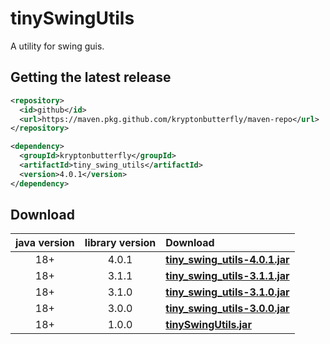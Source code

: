 # tinySwingUtils
A utility for swing guis.

## Getting the latest release

```xml
<repository>
  <id>github</id>
  <url>https://maven.pkg.github.com/kryptonbutterfly/maven-repo</url>
</repository>
```

```xml
<dependency>
  <groupId>kryptonbutterfly</groupId>
  <artifactId>tiny_swing_utils</artifactId>
  <version>4.0.1</version>
</dependency>
```

## Download
java version | library version | Download
:----------: | :-------------: | :-------
18+          | 4.0.1           | [**tiny_swing_utils-4.0.1.jar**](https://github.com/kryptonbutterfly/tinySwingUtils/releases/download/v4.0.1/tiny_swing_utils-4.0.1.jar)
18+          | 3.1.1           | [**tiny_swing_utils-3.1.1.jar**](https://github-registry-files.githubusercontent.com/731108692/ece0b000-c760-11ee-9f26-5c3916d0e87c?X-Amz-Algorithm=AWS4-HMAC-SHA256&X-Amz-Credential=AKIAVCODYLSA53PQK4ZA%2F20240209%2Fus-east-1%2Fs3%2Faws4_request&X-Amz-Date=20240209T144047Z&X-Amz-Expires=300&X-Amz-Signature=fdaf1e6835c447cde5e1ca8e6c4b1edf7fa871c9a4f01f46997556b3ae25f221&X-Amz-SignedHeaders=host&actor_id=0&key_id=0&repo_id=731108692&response-content-disposition=filename%3Dtiny_swing_utils-3.1.1.jar&response-content-type=application%2Foctet-stream)
18+          | 3.1.0           | [**tiny_swing_utils-3.1.0.jar**](https://github-registry-files.githubusercontent.com/731108692/bd7c7400-c75d-11ee-80e8-9fa013d7ebff?X-Amz-Algorithm=AWS4-HMAC-SHA256&X-Amz-Credential=AKIAVCODYLSA53PQK4ZA%2F20240209%2Fus-east-1%2Fs3%2Faws4_request&X-Amz-Date=20240209T141344Z&X-Amz-Expires=300&X-Amz-Signature=500ad7190e87ebb66f1b234c88022f172b510e1d58b0b81dd5aa97f61940c015&X-Amz-SignedHeaders=host&actor_id=0&key_id=0&repo_id=731108692&response-content-disposition=filename%3Dtiny_swing_utils-3.1.0.jar&response-content-type=application%2Foctet-stream)
18+          | 3.0.0           | [**tiny_swing_utils-3.0.0.jar**](https://github-registry-files.githubusercontent.com/731108692/0fe5db80-b65d-11ee-84c6-7ee4d91b354c?X-Amz-Algorithm=AWS4-HMAC-SHA256&X-Amz-Credential=AKIAVCODYLSA53PQK4ZA%2F20240118%2Fus-east-1%2Fs3%2Faws4_request&X-Amz-Date=20240118T225607Z&X-Amz-Expires=300&X-Amz-Signature=a0f1f7061ed7f96e51b995ab9742cca1ab27c4cd70bf8d6bfde5c6095c259e0f&X-Amz-SignedHeaders=host&actor_id=0&key_id=0&repo_id=731108692&response-content-disposition=filename%3Dtiny_swing_utils-3.0.0.jar&response-content-type=application%2Foctet-stream)
18+          | 1.0.0           | [**tinySwingUtils.jar**](https://github.com/kryptonbutterfly/tinySwingUtils/releases/download/v1.0.0/tinySwingUtils.jar)
